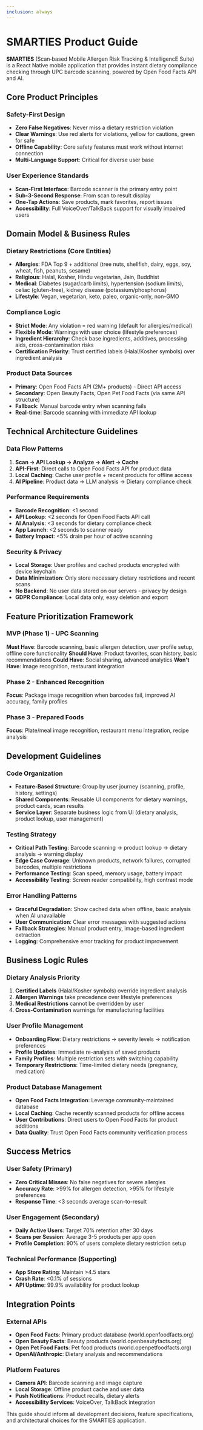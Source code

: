 ```yaml
---
inclusion: always
---
```


# SMARTIES Product Guide

**SMARTIES** (Scan‑based Mobile Allergen Risk Tracking & IntelligencE Suite) is a React Native mobile application that provides instant dietary compliance checking through UPC barcode scanning, powered by Open Food Facts API and AI.

## Core Product Principles

### Safety-First Design
- **Zero False Negatives**: Never miss a dietary restriction violation
- **Clear Warnings**: Use red alerts for violations, yellow for cautions, green for safe
- **Offline Capability**: Core safety features must work without internet connection
- **Multi-Language Support**: Critical for diverse user base

### User Experience Standards
- **Scan-First Interface**: Barcode scanner is the primary entry point
- **Sub-3-Second Response**: From scan to result display
- **One-Tap Actions**: Save products, mark favorites, report issues
- **Accessibility**: Full VoiceOver/TalkBack support for visually impaired users

## Domain Model & Business Rules

### Dietary Restrictions (Core Entities)
- **Allergies**: FDA Top 9 + additional (tree nuts, shellfish, dairy, eggs, soy, wheat, fish, peanuts, sesame)
- **Religious**: Halal, Kosher, Hindu vegetarian, Jain, Buddhist
- **Medical**: Diabetes (sugar/carb limits), hypertension (sodium limits), celiac (gluten-free), kidney disease (potassium/phosphorus)
- **Lifestyle**: Vegan, vegetarian, keto, paleo, organic-only, non-GMO

### Compliance Logic
- **Strict Mode**: Any violation = red warning (default for allergies/medical)
- **Flexible Mode**: Warnings with user choice (lifestyle preferences)
- **Ingredient Hierarchy**: Check base ingredients, additives, processing aids, cross-contamination risks
- **Certification Priority**: Trust certified labels (Halal/Kosher symbols) over ingredient analysis

### Product Data Sources
- **Primary**: Open Food Facts API (2M+ products) - Direct API access
- **Secondary**: Open Beauty Facts, Open Pet Food Facts (via same API structure)
- **Fallback**: Manual barcode entry when scanning fails
- **Real-time**: Barcode scanning with immediate API lookup

## Technical Architecture Guidelines

### Data Flow Patterns
1. **Scan → API Lookup → Analyze → Alert → Cache**
2. **API-First**: Direct calls to Open Food Facts API for product data
3. **Local Caching**: Cache user profile + recent products for offline access
4. **AI Pipeline**: Product data → LLM analysis → Dietary compliance check

### Performance Requirements
- **Barcode Recognition**: <1 second
- **API Lookup**: <2 seconds for Open Food Facts API call
- **AI Analysis**: <3 seconds for dietary compliance check
- **App Launch**: <2 seconds to scanner ready
- **Battery Impact**: <5% drain per hour of active scanning

### Security & Privacy
- **Local Storage**: User profiles and cached products encrypted with device keychain
- **Data Minimization**: Only store necessary dietary restrictions and recent scans
- **No Backend**: No user data stored on our servers - privacy by design
- **GDPR Compliance**: Local data only, easy deletion and export

## Feature Prioritization Framework

### MVP (Phase 1) - UPC Scanning
**Must Have**: Barcode scanning, basic allergen detection, user profile setup, offline core functionality
**Should Have**: Product favorites, scan history, basic recommendations
**Could Have**: Social sharing, advanced analytics
**Won't Have**: Image recognition, restaurant integration

### Phase 2 - Enhanced Recognition
**Focus**: Package image recognition when barcodes fail, improved AI accuracy, family profiles

### Phase 3 - Prepared Foods
**Focus**: Plate/meal image recognition, restaurant menu integration, recipe analysis

## Development Guidelines

### Code Organization
- **Feature-Based Structure**: Group by user journey (scanning, profile, history, settings)
- **Shared Components**: Reusable UI components for dietary warnings, product cards, scan results
- **Service Layer**: Separate business logic from UI (dietary analysis, product lookup, user management)

### Testing Strategy
- **Critical Path Testing**: Barcode scanning → product lookup → dietary analysis → warning display
- **Edge Case Coverage**: Unknown products, network failures, corrupted barcodes, multiple restrictions
- **Performance Testing**: Scan speed, memory usage, battery impact
- **Accessibility Testing**: Screen reader compatibility, high contrast mode

### Error Handling Patterns
- **Graceful Degradation**: Show cached data when offline, basic analysis when AI unavailable
- **User Communication**: Clear error messages with suggested actions
- **Fallback Strategies**: Manual product entry, image-based ingredient extraction
- **Logging**: Comprehensive error tracking for product improvement

## Business Logic Rules

### Dietary Analysis Priority
1. **Certified Labels** (Halal/Kosher symbols) override ingredient analysis
2. **Allergen Warnings** take precedence over lifestyle preferences
3. **Medical Restrictions** cannot be overridden by user
4. **Cross-Contamination** warnings for manufacturing facilities

### User Profile Management
- **Onboarding Flow**: Dietary restrictions → severity levels → notification preferences
- **Profile Updates**: Immediate re-analysis of saved products
- **Family Profiles**: Multiple restriction sets with switching capability
- **Temporary Restrictions**: Time-limited dietary needs (pregnancy, medication)

### Product Database Management
- **Open Food Facts Integration**: Leverage community-maintained database
- **Local Caching**: Cache recently scanned products for offline access
- **User Contributions**: Direct users to Open Food Facts for product additions
- **Data Quality**: Trust Open Food Facts community verification process

## Success Metrics

### User Safety (Primary)
- **Zero Critical Misses**: No false negatives for severe allergies
- **Accuracy Rate**: >99% for allergen detection, >95% for lifestyle preferences
- **Response Time**: <3 seconds average scan-to-result

### User Engagement (Secondary)
- **Daily Active Users**: Target 70% retention after 30 days
- **Scans per Session**: Average 3-5 products per app open
- **Profile Completion**: 90% of users complete dietary restriction setup

### Technical Performance (Supporting)
- **App Store Rating**: Maintain >4.5 stars
- **Crash Rate**: <0.1% of sessions
- **API Uptime**: 99.9% availability for product lookup

## Integration Points

### External APIs
- **Open Food Facts**: Primary product database (world.openfoodfacts.org)
- **Open Beauty Facts**: Beauty products (world.openbeautyfacts.org)
- **Open Pet Food Facts**: Pet food products (world.openpetfoodfacts.org)
- **OpenAI/Anthropic**: Dietary analysis and recommendations

### Platform Features
- **Camera API**: Barcode scanning and image capture
- **Local Storage**: Offline product cache and user data
- **Push Notifications**: Product recalls, dietary alerts
- **Accessibility Services**: VoiceOver, TalkBack integration

This guide should inform all development decisions, feature specifications, and architectural choices for the SMARTIES application.
